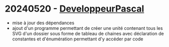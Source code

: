 # 20240520 - [DeveloppeurPascal](https://github.com/DeveloppeurPascal)

* mise à jour des dépendances
* ajout d'un programme permettant de créer une unité contenant tous les SVG d'un dossier sous forme de tableau de chaines avec déclaration de constantes et d'énumération permettant d'y accéder par code
